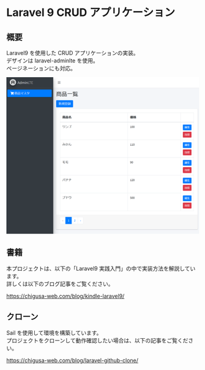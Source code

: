 # Laravel 9 CRUD アプリケーション

## 概要

Laravel9 を使用した CRUD アプリケーションの実装。  
デザインは laravel-adminlte を使用。  
ページネーションにも対応。

![](image.png)

## 書籍

本プロジェクトは、以下の「Laravel9 実践入門」の中で実装方法を解説しています。  
詳しくは以下のブログ記事をご覧ください。

https://chigusa-web.com/blog/kindle-laravel9/

## クローン

Sail を使用して環境を構築しています。  
プロジェクトをクローンして動作確認したい場合は、以下の記事をご覧ください。

https://chigusa-web.com/blog/laravel-github-clone/

